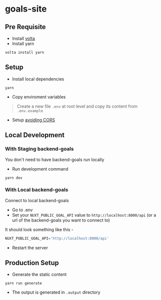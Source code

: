 # goals-site

## Pre Requisite
- Install [volta](https://volta.sh/)
- Install yarn
```
volta install yarn
```
## Setup
- Install local dependencies
```
yarn
```
- Copy enviroment variables
> Create a new file `.env` at root level and copy its content from `.env.example`
- Setup [avoiding CORS](https://github.com/Real-Dev-Squad/docs/tree/main/docs/dev/https-dev-url-cors)

## Local Development
### With Staging backend-goals
You don't need to have backend-goals run locally 
- Run development command
```
yarn dev
```

### With Local backend-goals
Connect to local backend-goals
- Go to .env
- Set your `NUXT_PUBLIC_GOAL_API` value to `http://localhost:8000/api` (or a url of the backend-goals you want to connect to) 

It should look something like this -
```js
NUXT_PUBLIC_GOAL_API='http://localhost:8000/api'
```
- Restart the server

## Production Setup

- Generate the static content 
```
yarn run generate
```
- The output is generated in `.output` directory